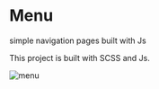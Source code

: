 # Menu
simple navigation pages built with Js

This project is built with SCSS and Js.

<img src="https://user-images.githubusercontent.com/92605840/192042058-930fa232-06e6-45e3-abc0-6721e49c010b.png" alt="menu" />
